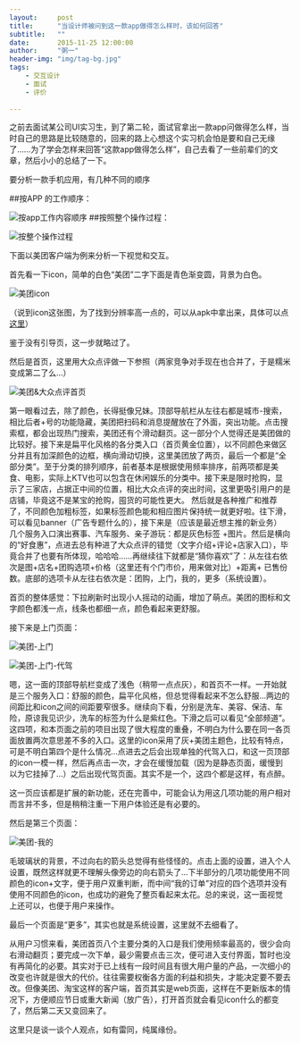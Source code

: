 ```yaml
---
layout:     post
title:      "当设计师被问到这一款app做得怎么样时，该如何回答"
subtitle:   ""
date:       2015-11-25 12:00:00
author:     "粥一"
header-img: "img/tag-bg.jpg"
tags:
    - 交互设计
    - 面试
    - 评价
    
---
```


之前去面试某公司UI实习生，到了第二轮，面试官拿出一款app问做得怎么样，当时自己的思路是比较随意的，回来的路上心想这个实习机会怕是要和自己无缘了……为了学会怎样来回答“这款app做得怎么样”，自己去看了一些前辈们的文章，然后小小的总结了一下。

要分析一款手机应用，有几种不同的顺序

##按APP 的工作顺序：


![按app工作内容顺序](/img/in-post/2015-11-25/01.jpeg)
##按照整个操作过程：




![按整个操作过程](/img/in-post/2015-11-25/02.png)


下面以美团客户端为例来分析一下视觉和交互。

首先看一下icon，简单的白色“美团”二字下面是青色渐变圆，背景为白色。


![美团icon](/img/in-post/2015-11-25/03.png)

（说到icon这张图，为了找到分辨率高一点的，可以从apk中拿出来，具体可以点[这里](http://sspai.com/23854/)）

鉴于没有引导页，这一步就略过了。

然后是首页，这里用大众点评做一下参照（两家竞争对手现在也合并了，于是糯米变成第二了么…）


![美团&大众点评首页](/img/in-post/2015-11-25/04.jpg)

第一眼看过去，除了颜色，长得挺像兄妹。顶部导航栏从左往右都是城市-搜索，相比后者+号的功能隐藏，美团把扫码和消息提醒放在了外面，突出功能。点击搜索框，都会出现热门搜索，美团还有个滑动翻页。这一部分个人觉得还是美团做的比较好。接下来是扁平化风格的各分类入口（首页黄金位置），以不同颜色来做区分并且有加深颜色的边框，横向滑动切换，这里美团放了两页，最后一个都是“全部分类”。至于分类的排列顺序，前者基本是根据使用频率排序，前两项都是美食、电影，实际上KTV也可以包含在休闲娱乐的分类中。接下来是限时抢购，显示了三家店，占据正中间的位置，相比大众点评的突出时间，这里更吸引用户的是店铺，毕竟这不是某宝的抢购，囤货的可能性更大。 然后就是各种推广和推荐了，不同颜色加粗标签，如果标签颜色能和相应图片保持统一就更好啦。往下滑，可以看见banner（广告专题什么的），接下来是（应该是最近想主推的新业务） 几个服务入口演出赛事、汽车服务、亲子游玩：都是灰色标签 +图片。然后是横向的“好食惠”，点进去总有种进了大众点评的错觉（文字介绍+评论+店家入口），毕竟合并了也要有所体现，哈哈哈……再继续往下就都是“猜你喜欢”了：从左往右依次是图+店名+团购选项+价格（这里还有个门市价，用来做对比）+距离+ 已售份数。底部的选项卡从左往右依次是：团购，上门，我的，更多（系统设置）。

首页的整体感觉：下拉刷新时出现小人摇动的动画，增加了萌点。美团的图标和文字颜色都浅一点，线条也都细一点，颜色看起来更舒服。

接下来是上门页面：


![美团-上门](/img/in-post/2015-11-25/05.jpg)



![美团-上门-代驾](/img/in-post/2015-11-25/06.jpg)

嗯，这一面的顶部导航栏变成了浅色（稍带一点点灰），和首页不一样。一开始就是三个服务入口：舒服的颜色，扁平化风格，但总觉得看起来不怎么舒服…两边的间距比和icon之间的间距要窄很多。继续向下看，分别是洗车、美容、保洁、车险，原谅我见识少，洗车的标签为什么是紫红色。下滑之后可以看见“全部频道”。这四项，和本页面之前的项目出现了很大程度的重叠，不明白为什么要在同一各页面放置两次意思差不多的入口。这里的icon采用了灰+美团主题色，比较有特点，可是不明白第四个是什么情况…点进去之后会出现单独的代驾入口，和这一页顶部的icon一模一样，然后再点击一次，才会在缓慢加载（因为是静态页面，缓慢到以为它挂掉了…）之后出现代驾页面。其实不是一个，这四个都是这样，有点醉。

这一页应该都是扩展的新功能，还在完善中，可能会认为用这几项功能的用户相对而言并不多，但是稍稍注重一下用户体验还是有必要的。

然后是第三个页面：

![美团-我的](/img/in-post/2015-11-25/06.jpeg)

毛玻璃状的背景，不过向右的箭头总觉得有些怪怪的。点击上面的设置，进入个人设置，既然这样就更不理解头像旁边的向右箭头了…下半部分的几项功能使用不同颜色的icon+文字，便于用户双重判断，而中间“我的订单”对应的四个选项并没有使用不同颜色的icon，也成功的避免了整页看起来太花。总的来说，这一面视觉上还可以，也便于用户来操作。

最后一个页面是“更多”，其实也就是系统设置，这里就不去细看了。

从用户习惯来看，美团首页八个主要分类的入口是我们使用频率最高的，很少会向右滑动翻页；要完成一次下单，最少需要点击三次，便可进入支付界面，暂时也没有再简化的必要。其实对于已上线有一段时间且有很大用户量的产品，一次细小的改变也许就是很大的代价。往往需要权衡各方面的利益和损失，才能决定要不要去改。但像美团、淘宝这样的客户端，首页其实是web页面，这样在不更新版本的情况下，方便顺应节日或重大新闻（放广告），打开首页就会看见icon什么的都变了，然后第二天又变回来了。

这里只是谈一谈个人观点，如有雷同，纯属缘份。